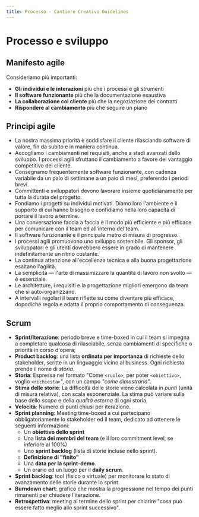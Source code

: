 ```yaml
---
title: Processo - Cantiere Creativo Guidelines
---
```

# Processo e sviluppo

## Manifesto agile

Consideriamo più importanti:

* **Gli individui e le interazioni** più che i processi e gli strumenti
* **Il software funzionante** più che la documentazione esaustiva
* **La collaborazione col cliente** più che la negoziazione dei contratti
* **Rispondere al cambiamento** più che seguire un piano

## Principi agile

* La nostra massima priorità è soddisfare il cliente rilasciando software di valore, fin da subito e in maniera continua.
* Accogliamo i cambiamenti nei requisiti, anche a stadi avanzati dello sviluppo. I processi agili sfruttano il cambiamento a favore del vantaggio competitivo del cliente.
* Consegnamo frequentemente software funzionante, con cadenza variabile da un paio di settimane a un paio di mesi, preferendo i periodi brevi.
* Committenti e sviluppatori devono lavorare insieme quotidianamente per tutta la durata del progetto.
* Fondiamo i progetti su individui motivati. Diamo loro l'ambiente e il supporto di cui hanno bisogno e confidiamo nella loro capacità di portare il lavoro a termine.
* Una conversazione faccia a faccia è il modo più efficiente e più efficace per comunicare con il team ed all'interno del team.
* Il software funzionante è il principale metro di misura di progresso.
* I processi agili promuovono uno sviluppo sostenibile. Gli sponsor, gli sviluppatori e gli utenti dovrebbero essere in grado di mantenere indefinitamente un ritmo costante.
* La continua attenzione all'eccellenza tecnica e alla buona progettazione esaltano l'agilità.
* La semplicità — l'arte di massimizzare la quantità di lavoro non svolto — è essenziale.
* Le architetture, i requisiti e la progettazione migliori emergono da team che si auto-organizzano.
* A intervalli regolari il team riflette su come diventare più efficace, dopodiché regola e adatta il proprio comportamento di conseguenza.

## Scrum

* **Sprint/Iterazione**: periodo breve e time-boxed in cui il team si impegna a completare qualcosa di rilasciabile, senza cambiamenti di specifiche o priorità in corso d'opera;
* **Product backlog**: una lista **ordinata per importanza** di richieste dello stakeholder, scritte in un linguaggio vicino al business. Ogni richiesta prende il nome di *storia*.
* **Storia**: Espressa nel formato "Come `<ruolo>`, per poter `<obiettivo>`, voglio `<richiesta>`", con un campo *"come dimostrarla"*.
* **Stima delle storie**: La difficoltà delle storie viene calcolata in *punti* (unità di misura relativa), con scala esponenziale. La stima può variare sulla base dello *scope* e della *qualità esterna* di ogni storia.
* **Velocità**: Numero di punti chiusi per iterazione.
* **Sprint planning**: Meeting time-boxed a cui partecipano obbligatoriamente lo stakeholder ed il team, dedicato ad ottenere le seguenti informazioni:
  * Un **obiettivo dello sprint**
  * Una **lista dei membri del team** (e il loro commitment level, se inferiore al 100%)
  * Uno **sprint backlog** (lista di storie incluse nello sprint).
  * **Definizione di "finito"**
  * Una **data per la sprint-demo**.
  * Un orario ed un luogo per il **daily scrum**.
* **Sprint backlog**: tool (fisico o virtuale) per monitorare lo stato di avanzamento delle storie durante lo sprint.
* **Burndown chart**: grafico che mostra la progressione nel tempo dei punti rimanenti per chiudere l'iterazione.
* **Retrospettiva**: meeting al termine dello sprint per chiarire "cosa può essere fatto meglio allo sprint successivo".
